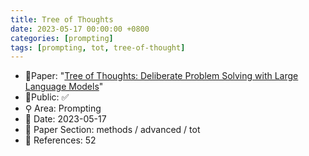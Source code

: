 ```yaml
---
title: Tree of Thoughts
date: 2023-05-17 00:00:00 +0800
categories: [prompting]
tags: [prompting, tot, tree-of-thought]
---
```


- 📙Paper: "[Tree of Thoughts: Deliberate Problem Solving with Large Language Models](https://www.semanticscholar.org/paper/Tree-of-Thoughts%3A-Deliberate-Problem-Solving-with-Yao-Yu/2f3822eb380b5e753a6d579f31dfc3ec4c4a0820)"
- 🔑Public: ✅
- ⚲ Area: Prompting
- 📅 Date: 2023-05-17
- 🔎 Paper Section: methods / advanced / tot
- 📝 References: 52
